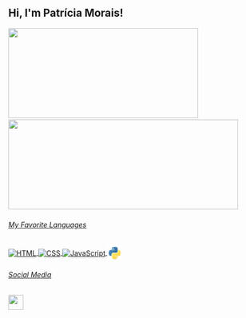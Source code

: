 ## Hi, I'm Patrícia Morais!
<div align="left">
  <a href="https://github.com/patymorais">
  <img height="180em" width="380em" src="https://github-readme-stats.vercel.app/api/top-langs/?username=patymorais&layout=compact&langs_count=7&theme=dracula"/>
  <img height="180em" width="460em" src="https://github-readme-stats.vercel.app/api?username=patymorais&show_icons=true&theme=dracula&include_all_commits=true&count_private=true"/>
</div>
  <div style="display: inline_block">
  <h6>My Favorite Languages</h6>
    <img align="center" alt="HTML" height="30" width="30" src="https://th.bing.com/th/id/R.b045c4ec1aa002ab98a01bd6c820cec2?rik=B0joYq0BqCXKmg&riu=http%3a%2f%2flogos-download.com%2fwp-content%2fuploads%2f2017%2f07%2fHTML5_badge-700x700.png&ehk=uwQufIAXG2teVAja7fcBjb0Y3aXWToHlNiWIK4wKMr4%3d&risl=&pid=ImgRaw&r=0">
    <img align="center" alt="CSS" height="30" width="30" src="https://cdn1.iconfinder.com/data/icons/logotypes/32/badge-css-3-512.png">
    <img align="center" alt="JavaScript" height="30" width="30" src="https://images.vexels.com/media/users/3/166403/isolated/preview/a5a33bf3004830a2bd581e9fa65de660-javascript-programming-language-icon-by-vexels.png">
    <img align="center" alt="Python" height="30" width="30" src="https://raw.githubusercontent.com/devicons/devicon/master/icons/python/python-original.svg">
</div>
<h6>Social Media</h6>
<div>
  <a href="https://www.linkedin.com/in/patr%C3%ADcia-lima-a9492668/" target="_blank"><img src="https://rikemorais.net/images/linkedin.png" target="_blank" height="30" width="30"></a>
</div>
